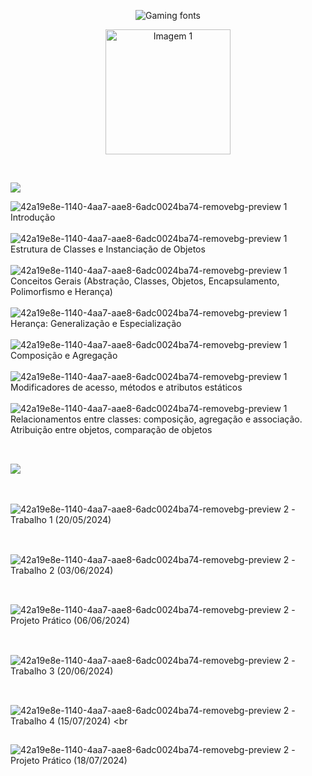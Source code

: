 <p align="center">
  <img src="https://see.fontimg.com/api/renderfont4/ZVnjx/eyJyIjoiZnMiLCJoIjozOCwidyI6MTI1MCwiZnMiOjMwLCJmZ2MiOiIjRDFFNkVGIiwiYmdjIjoiI0ZGRkZGRiIsInQiOjF9/UE9PIENPTSBKQVZBIQ/plaguard.png" alt="Gaming fonts">
</p>

<p align="center">
  <img src="https://github.com/karlinha1/POO/assets/113637620/b1e0527b-1a91-4276-a4d6-06a51d28e79c" alt="Imagem 1" width="200" height="200">
</p>
<br>
<p align="left">
  <img src="https://see.fontimg.com/api/renderfont4/vmEyA/eyJyIjoiZnMiLCJoIjozOCwidyI6MTI1MCwiZnMiOjMwLCJmZ2MiOiIjNUE1QUVDIiwiYmdjIjoiI0ZGRkZGRiIsInQiOjF9/Q09OVEVOVFM6/love-glitch-personal-use-regular.png" style="cursor: default;">
</p>

![42a19e8e-1140-4aa7-aae8-6adc0024ba74-removebg-preview 1](https://github.com/karlinha1/POO/assets/113637620/bd2aff9c-6429-45d6-8798-6aa3e8c9b9ca) Introdução
<br><br>![42a19e8e-1140-4aa7-aae8-6adc0024ba74-removebg-preview 1](https://github.com/karlinha1/POO/assets/113637620/bd2aff9c-6429-45d6-8798-6aa3e8c9b9ca) Estrutura de Classes e Instanciação de Objetos
<br><br>![42a19e8e-1140-4aa7-aae8-6adc0024ba74-removebg-preview 1](https://github.com/karlinha1/POO/assets/113637620/bd2aff9c-6429-45d6-8798-6aa3e8c9b9ca) Conceitos Gerais (Abstração, Classes, Objetos, Encapsulamento, Polimorfismo e Herança)
<br><br>![42a19e8e-1140-4aa7-aae8-6adc0024ba74-removebg-preview 1](https://github.com/karlinha1/POO/assets/113637620/bd2aff9c-6429-45d6-8798-6aa3e8c9b9ca) Herança: Generalização e Especialização
<br><br>![42a19e8e-1140-4aa7-aae8-6adc0024ba74-removebg-preview 1](https://github.com/karlinha1/POO/assets/113637620/bd2aff9c-6429-45d6-8798-6aa3e8c9b9ca) Composição e Agregação
<br><br>![42a19e8e-1140-4aa7-aae8-6adc0024ba74-removebg-preview 1](https://github.com/karlinha1/POO/assets/113637620/bd2aff9c-6429-45d6-8798-6aa3e8c9b9ca) Modificadores de acesso, métodos e atributos estáticos
<br><br>![42a19e8e-1140-4aa7-aae8-6adc0024ba74-removebg-preview 1](https://github.com/karlinha1/POO/assets/113637620/bd2aff9c-6429-45d6-8798-6aa3e8c9b9ca) Relacionamentos entre classes: composição, agregação e associação. Atribuição entre objetos, comparação de objetos
<br><br>
##
<p align="left">
  <img src="https://see.fontimg.com/api/renderfont4/vmEyA/eyJyIjoiZnMiLCJoIjozOCwidyI6MTI1MCwiZnMiOjMwLCJmZ2MiOiIjNUE1QUVDIiwiYmdjIjoiI0ZGRkZGRiIsInQiOjF9/Q09OVEVOVFM6/love-glitch-personal-use-regular.png">
</p>

<br><br>
![42a19e8e-1140-4aa7-aae8-6adc0024ba74-removebg-preview 2](https://github.com/karlinha1/POO/assets/113637620/9da2450c-5a5d-4ae9-9e84-d20e59f5b2f5) - Trabalho 1  (20/05/2024)
<br><br>
##
![42a19e8e-1140-4aa7-aae8-6adc0024ba74-removebg-preview 2](https://github.com/karlinha1/POO/assets/113637620/9da2450c-5a5d-4ae9-9e84-d20e59f5b2f5) - Trabalho 2  (03/06/2024)
<br><br>
##
![42a19e8e-1140-4aa7-aae8-6adc0024ba74-removebg-preview 2](https://github.com/karlinha1/POO/assets/113637620/9da2450c-5a5d-4ae9-9e84-d20e59f5b2f5) - Projeto Prático (06/06/2024)
<br><br>
##
![42a19e8e-1140-4aa7-aae8-6adc0024ba74-removebg-preview 2](https://github.com/karlinha1/POO/assets/113637620/9da2450c-5a5d-4ae9-9e84-d20e59f5b2f5) - Trabalho 3  (20/06/2024)
<br><br>
##
![42a19e8e-1140-4aa7-aae8-6adc0024ba74-removebg-preview 2](https://github.com/karlinha1/POO/assets/113637620/9da2450c-5a5d-4ae9-9e84-d20e59f5b2f5) - Trabalho 4  (15/07/2024)
<br<br>
##
![42a19e8e-1140-4aa7-aae8-6adc0024ba74-removebg-preview 2](https://github.com/karlinha1/POO/assets/113637620/9da2450c-5a5d-4ae9-9e84-d20e59f5b2f5) - Projeto Prático  (18/07/2024)

